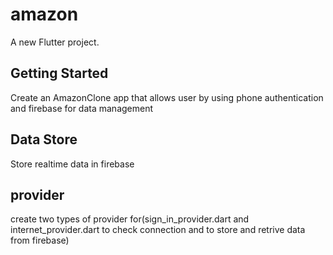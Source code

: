 # amazon

A new Flutter project.

## Getting Started

Create an AmazonClone app that allows user by using phone authentication and firebase for data management

## Data Store

Store realtime data in firebase

## provider

create two types of provider for(sign_in_provider.dart and internet_provider.dart to check connection and to store and retrive data from firebase)

